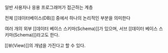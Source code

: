 
일반 사용자나 응용 프로그래머가 접근하는 계층

전체 [[데이터베이스(DB)]] 중에서 하나의 논리적인 부분을 의미한다

여러 개의 외부 [[데이터 베이스 스키마(Schema)]]가 있으며, 서브 [[데이터 베이스 스키마(Schema)]]라고도 한다.

[[뷰(View)]]의 개념을 가진다고 할 수 있다. 